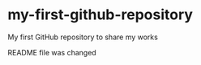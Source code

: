 # my-first-github-repository
My first GitHub repository to share my works

README file was changed

